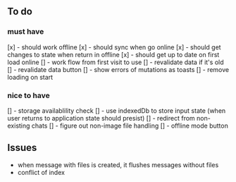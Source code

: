 ## To do

### must have

[x] - should work offline
[x] - should sync when go online
[x] - should get changes to state when return in offline
[x] - should get up to date on first load online
[] - work flow from first visit to use
[] - revalidate data if it's old
[] - revalidate data button
[] - show errors of mutations as toasts
[] - remove loading on start

### nice to have

[] - storage availablility check
[] - use indexedDb to store input state (when user returns to application state should presist)
[] - redirect from non-existing chats
[] - figure out non-image file handling
[] - offline mode button

## Issues

- when message with files is created, it flushes messages without files
- conflict of index
